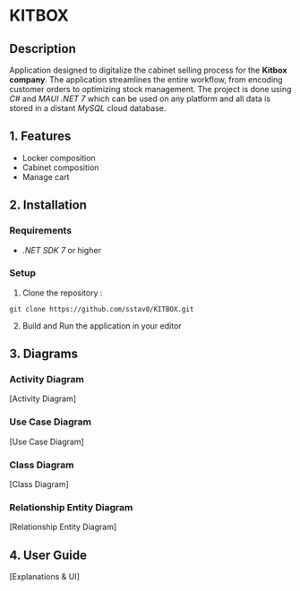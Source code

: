 # KITBOX

## Description
Application designed to digitalize the cabinet selling process for the **Kitbox company**. The application streamlines the entire workflow, from encoding customer orders to optimizing stock management. The project is done using *C#* and *MAUI .NET 7* which can be used on any platform and all data is stored in a distant *MySQL* cloud database.

## 1. Features
- Locker composition
- Cabinet composition
- Manage cart

## 2. Installation
### Requirements
- *.NET SDK 7* or higher

### Setup
1. Clone the repository :
```
git clone https://github.com/sstav0/KITBOX.git
```
2. Build and Run the application in your editor

## 3. Diagrams
### Activity Diagram
[Activity Diagram]

### Use Case Diagram
[Use Case Diagram]

### Class Diagram
[Class Diagram]

### Relationship Entity Diagram
[Relationship Entity Diagram]

## 4. User Guide
[Explanations & UI]
